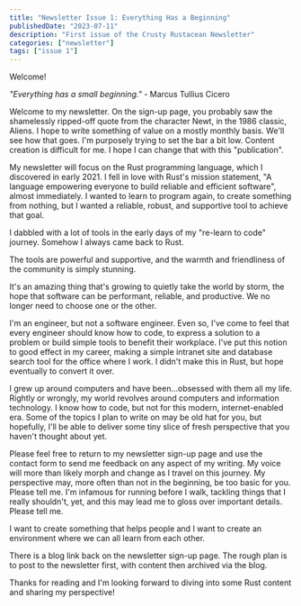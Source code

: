 ```yaml
---
title: "Newsletter Issue 1: Everything Has a Beginning"
publishedDate: "2023-07-11"
description: "First issue of the Crusty Rustacean Newsletter"
categories: ["newsletter"]
tags: ["issue 1"]
---
```


Welcome!

_"Everything has a small beginning."_ - Marcus Tullius Cicero

Welcome to my newsletter. On the sign-up page, you probably saw the shamelessly ripped-off quote from the character Newt, in the 1986 classic, Aliens. I hope to write something of value on a mostly monthly basis. We'll see how that goes. I'm purposely trying to set the bar a bit low. Content creation is difficult for me. I hope I can change that with this "publication".

My newsletter will focus on the Rust programming language, which I discovered in early 2021. I fell in love with Rust's mission statement, "A language empowering everyone to build reliable and efficient software", almost immediately. I wanted to learn to program again, to create something from nothing, but I wanted a reliable, robust, and supportive tool to achieve that goal.

I dabbled with a lot of tools in the early days of my "re-learn to code" journey. Somehow I always came back to Rust.

The tools are powerful and supportive, and the warmth and friendliness of the community is simply stunning.

It's an amazing thing that's growing to quietly take the world by storm, the hope that software can be performant, reliable, and productive. We no longer need to choose one or the other.

I'm an engineer, but not a software engineer. Even so, I've come to feel that every engineer should know how to code, to express a solution to a problem or build simple tools to benefit their workplace. I've put this notion to good effect in my career, making a simple intranet site and database search tool for the office where I work. I didn't make this in Rust, but hope eventually to convert it over.

I grew up around computers and have been...obsessed with them all my life. Rightly or wrongly, my world revolves around computers and information technology. I know how to code, but not for this modern, internet-enabled era. Some of the topics I plan to write on may be old hat for you, but hopefully, I'll be able to deliver some tiny slice of fresh perspective that you haven't thought about yet.

Please feel free to return to my newsletter sign-up page and use the contact form to send me feedback on any aspect of my writing. My voice will more than likely morph and change as I travel on this journey. My perspective may, more often than not in the beginning, be too basic for you. Please tell me. I'm infamous for running before I walk, tackling things that I really shouldn't, yet, and this may lead me to gloss over important details. Please tell me.

I want to create something that helps people and I want to create an environment where we can all learn from each other.

There is a blog link back on the newsletter sign-up page. The rough plan is to post to the newsletter first, with content then archived via the blog.

Thanks for reading and I'm looking forward to diving into some Rust content and sharing my perspective!
